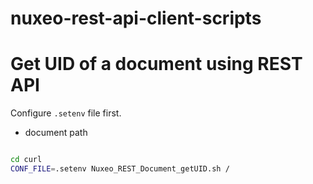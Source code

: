 nuxeo-rest-api-client-scripts
=============================

# Get UID of a document using REST API

Configure `.setenv` file first. 

- document path

```bash

cd curl
CONF_FILE=.setenv Nuxeo_REST_Document_getUID.sh /

```
